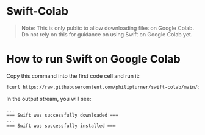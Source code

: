 # Swift-Colab

> Note: This is only public to allow downloading files on Google Colab. Do not rely on this for guidance on using Swift on Google Colab yet.

# How to run Swift on Google Colab

Copy this command into the first code cell and run it:

```bash
!curl https://raw.githubusercontent.com/philipturner/swift-colab/main/download_swift.sh --output download_swift.sh && bash download_swift.sh
```

In the output stream, you will see:

```
...
=== Swift was successfully downloaded ===
...
=== Swift was successfully installed ===
```
